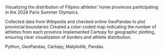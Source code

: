 Visualizing the distribution of Filipino athletes' home provinces participating in the 2024 Paris Summer Olympics.

Collected data from Wikipedia and checked online
GeoPandas to plot provincial boundaries
Created a color-coded map indicating the number of athletes from each province
Implemented Cartopy for geographic plotting, ensuring clear visualization of borders and athlete distribution.

Python, GeoPandas, Cartopy, Matplotlib, Pandas
